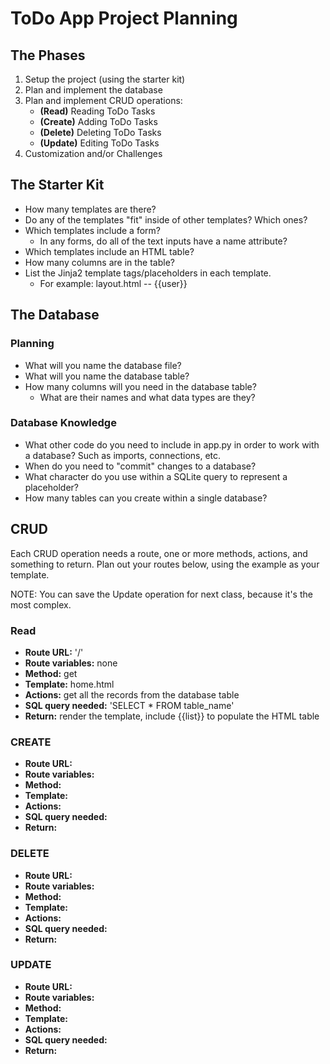 # ToDo App Project Planning

## The Phases
1. Setup the project (using the starter kit)
2. Plan and implement the database
3. Plan and implement CRUD operations:
    *  **(Read)** Reading ToDo Tasks
    *  **(Create)** Adding ToDo Tasks
    *  **(Delete)** Deleting ToDo Tasks
    *  **(Update)** Editing ToDo Tasks
4. Customization and/or Challenges

## The Starter Kit
*  How many templates are there?
*  Do any of the templates "fit" inside of other templates? Which ones?
*  Which templates include a form?
    *  In any forms, do all of the text inputs have a name attribute?
*  Which templates include an HTML table?
  *  How many columns are in the table?
*  List the Jinja2 template tags/placeholders in each template.
    *  For example: layout.html -- {{user}}

## The Database
### Planning
*  What will you name the database file?
*  What will you name the database table?
*  How many columns will you need in the database table?
    *  What are their names and what data types are they?
### Database Knowledge
*  What other code do you need to include in app.py in order to work with a database? Such as imports, connections, etc.
*  When do you need to "commit" changes to a database?
*  What character do you use within a SQLite query to represent a placeholder?
*  How many tables can you create within a single database?

## CRUD
Each CRUD operation needs a route, one or more methods, actions, and something to return. Plan out your routes below, using the example as your template.

NOTE: You can save the Update operation for next class, because it's the most complex.

### Read
*  **Route URL:** '/'
*  **Route variables:** none
*  **Method:** get
*  **Template:** home.html
*  **Actions:** get all the records from the database table
*  **SQL query needed:** 'SELECT * FROM table_name'
*  **Return:** render the template, include {{list}} to populate the HTML table

### CREATE
*  **Route URL:** 
*  **Route variables:** 
*  **Method:** 
*  **Template:** 
*  **Actions:** 
*  **SQL query needed:** 
*  **Return:**

### DELETE
*  **Route URL:** 
*  **Route variables:** 
*  **Method:** 
*  **Template:** 
*  **Actions:** 
*  **SQL query needed:** 
*  **Return:**

### UPDATE
*  **Route URL:** 
*  **Route variables:** 
*  **Method:** 
*  **Template:** 
*  **Actions:** 
*  **SQL query needed:** 
*  **Return:** 
